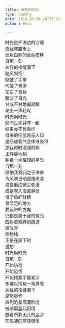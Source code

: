 ```yaml
---  
title: 漏去的时光  
type: poetry  
date: 2014-03-30 20:55:22  
author: Herb  

---  
```

时光是抔海边的沙壤  
由我弯腰奉上  
反射白辉的金色模样  
自那一刻  
从我的指缝漏下  
随风斜扬    
糙皱了手掌  
佝偻了脊梁  
花白了青丝  
黯淡了目光  
甘或不甘地阖起眼  
发出一声轻叹  
时光啊时光    
然而过程并非一致  
结果亦不曾重样  
借来的细腻再无人知  
是已被我气息体液染将  
那我时时浸润的啊  
正静静地躺  
躺着一片璀璨的星光    
自那一刻  
哪怕我将归之于海岸  
令风吹日晒迎接潮浪  
或是磨成微尘弥漫  
或是卷入海底静伏  
填了鱼虾肚肠  
曾涉足的地方  
要前进的方向  
仍都是属于我的微亮  
四射着残存的痕迹    
难放弃  
空愁绪  
正是在漏下时  
遥想  
时光啊时光    
自那一刻  
开始彷徨  
开始恐慌  
开始捂紧手攥紧沙  
却难以拘筑一弯屏障  
从我的指缝漏下  
施然尽惘    
直到沧桑爬满脸庞  
被喧嚣竖起囚墙  
数着所剩无几的尘沙  
在孤凄的寒夜惆怅